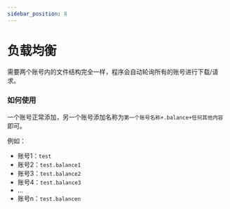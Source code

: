 ```yaml
---
sidebar_position: 8
---
```


# 负载均衡

需要两个账号内的文件结构完全一样，程序会自动轮询所有的账号进行下载/请求。

### 如何使用
一个账号正常添加，另一个账号添加名称为`第一个账号名称+.balance+任何其他内容`即可。

例如：
- 账号1：`test`
- 账号2：`test.balance1`
- 账号3：`test.balance2`
- 账号4：`test.balance3`
- ...
- 账号n：`test.balancen`